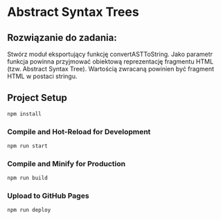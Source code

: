 # Abstract Syntax Trees

## Rozwiązanie do zadania:

Stwórz moduł eksportujący funkcję convertASTToString. Jako parametr funkcja powinna przyjmować
obiektową reprezentację fragmentu HTML (tzw. Abstract Syntax Tree). Wartością zwracaną powinien być
fragment HTML w postaci stringu.

## Project Setup

```sh
npm install
```

### Compile and Hot-Reload for Development

```sh
npm run start
```

### Compile and Minify for Production

```sh
npm run build
```

### Upload to GitHub Pages

```sh
npm run deploy
```